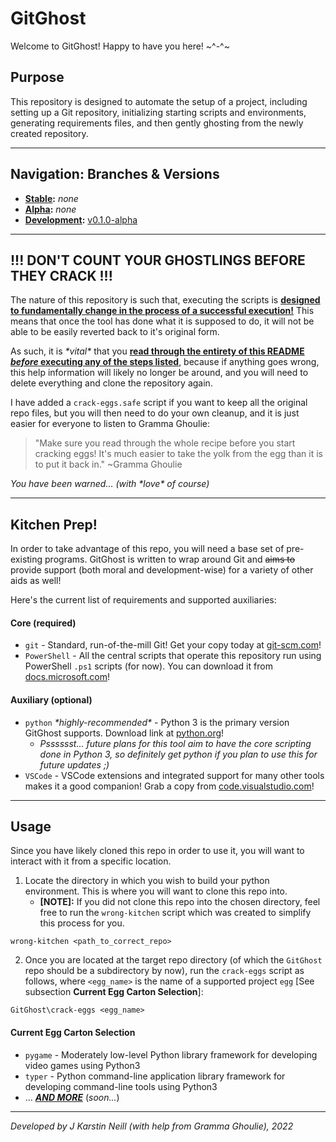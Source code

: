 # GitGhost

Welcome to GitGhost! Happy to have you here! \~^-^\~


## Purpose

This repository is designed to automate the setup of a project, including setting up a Git repository, initializing starting scripts and environments, generating requirements files, and then gently ghosting from the newly created repository.


---


## Navigation: Branches & Versions

- **<ins>[Stable][1]</ins>:**       *none*
- **<ins>[Alpha][2]</ins>:**        *none*
- **<ins>[Development][3]</ins>:**  [v0.1.0-alpha][5]


[1]: <https://github.com/jkarstin/GitGhost> "Stable branch (default)"
[2]: <https://github.com/jkarstin/GitGhost/tree/alpha> "Alpha branch"
[3]: <https://github.com/jkarstin/GitGhost/tree/dev> "Development branch"
[5]: <https://github.com/jkarstin/GitGhost/milestone/1> "Alpha Build v0.1.0-alpha Milestone"


---


## !!! DON'T COUNT YOUR GHOSTLINGS BEFORE THEY CRACK !!!

The nature of this repository is such that, executing the scripts is **<ins>designed to fundamentally change in the process of a successful execution!</ins>** This means that once the tool has done what it is supposed to do, it will not be able to be easily reverted back to it's original form.

As such, it is *\*vital\** that you **<ins>read through the entirety of this README *before* executing any of the steps listed</ins>**, because if anything goes wrong, this help information will likely no longer be around, and you will need to delete everything and clone the repository again.

I have added a `crack-eggs.safe` script if you want to keep all the original repo files, but you will then need to do your own cleanup, and it is just easier for everyone to listen to Gramma Ghoulie:

> "Make sure you read through the whole recipe before you start cracking eggs! It's much easier to take the yolk from the egg than it is to put it back in." ~Gramma Ghoulie

*You have been warned... (with \*love\* of course)*


---


## Kitchen Prep!

In order to take advantage of this repo, you will need a base set of pre-existing programs. GitGhost is written to wrap around Git and ~~aims to~~ provide support (both moral and development-wise) for a variety of other aids as well!

Here's the current list of requirements and supported auxiliaries:


#### Core (required)

- `git` - Standard, run-of-the-mill Git! Get your copy today at [git-scm.com][10]!
- `PowerShell` - All the central scripts that operate this repository run using PowerShell `.ps1` scripts (for now). You can download it from [docs.microsoft.com][11]!


#### Auxiliary (optional)

- `python` *\*highly-recommended\** - Python 3 is the primary version GitGhost supports. Download link at [python.org][12]!
    + *Psssssst... future plans for this tool aim to have the core scripting done in Python 3, so definitely get python if you plan to use this for future updates ;)*
- `VSCode` - VSCode extensions and integrated support for many other tools makes it a good companion! Grab a copy from [code.visualstudio.com][13]!


[10]: <https://git-scm.com/downloads> "Git downloads"
[11]: <https://docs.microsoft.com/en-us/powershell/scripting/install/installing-powershell?view=powershell-7.2> "PowerShell installations"
[12]: <https://www.python.org/downloads/> "Python downloads"
[13]: <https://code.visualstudio.com/> "VSCode downloads"


---


## Usage

Since you have likely cloned this repo in order to use it, you will want to interact with it from a specific location.

1. Locate the directory in which you wish to build your python environment. This is where you will want to clone this repo into.
    - **[NOTE]:** If you did not clone this repo into the chosen directory, feel free to run the `wrong-kitchen` script which was created to simplify this process for you.

```
wrong-kitchen <path_to_correct_repo>
```

2. Once you are located at the target repo directory (of which the `GitGhost` repo should be a subdirectory by now), run the `crack-eggs` script as follows, where `<egg_name>` is the name of a supported project `egg` [See subsection **Current Egg Carton Selection**]:

```
GitGhost\crack-eggs <egg_name>
```


#### Current Egg Carton Selection

- `pygame` - Moderately low-level Python library framework for developing video games using Python3
- `typer`  - Python command-line application library framework for developing command-line tools using Python3
- ... ***<ins>AND MORE</ins>*** (*soon...*)


---


*Developed by J Karstin Neill (with help from Gramma Ghoulie), 2022*

